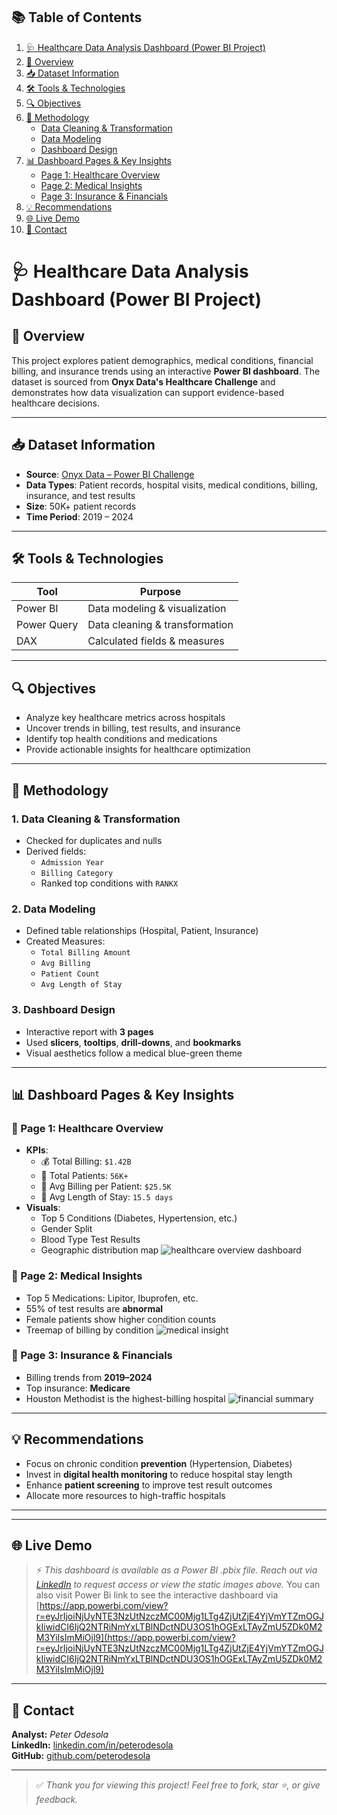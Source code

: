 ## 📚 Table of Contents

1. [🩺 Healthcare Data Analysis Dashboard (Power BI Project)](#-healthcare-data-analysis-dashboard-power-bi-project)
2. [📌 Overview](#-overview)
3. [📥 Dataset Information](#-dataset-information)
4. [🛠️ Tools & Technologies](#️-tools--technologies)
5. [🔍 Objectives](#-objectives)
6. [🧪 Methodology](#-methodology)
   - [Data Cleaning & Transformation](#1-data-cleaning--transformation)
   - [Data Modeling](#2-data-modeling)
   - [Dashboard Design](#3-dashboard-design)
7. [📊 Dashboard Pages & Key Insights](#-dashboard-pages--key-insights)
   - [Page 1: Healthcare Overview](#-page-1-healthcare-overview)
   - [Page 2: Medical Insights](#-page-2-medical-insights)
   - [Page 3: Insurance & Financials](#-page-3-insurance--financials)
8. [💡 Recommendations](#-recommendations)
9. [🌐 Live Demo](#-live-demo)
10. [📎 Contact](#-contact)





# 🩺 Healthcare Data Analysis Dashboard (Power BI Project)

## 📌 Overview

This project explores patient demographics, medical conditions, financial billing, and insurance trends using an interactive **Power BI dashboard**. The dataset is sourced from **Onyx Data's Healthcare Challenge** and demonstrates how data visualization can support evidence-based healthcare decisions.

---

## 📥 Dataset Information

- **Source**: [Onyx Data – Power BI Challenge](https://www.onyxdata.co.uk/)
- **Data Types**: Patient records, hospital visits, medical conditions, billing, insurance, and test results
- **Size**: 50K+ patient records
- **Time Period**: 2019 – 2024

---

## 🛠️ Tools & Technologies

| Tool       | Purpose                      |
|------------|------------------------------|
| Power BI   | Data modeling & visualization|
| Power Query| Data cleaning & transformation|
| DAX        | Calculated fields & measures |

---

## 🔍 Objectives

- Analyze key healthcare metrics across hospitals
- Uncover trends in billing, test results, and insurance
- Identify top health conditions and medications
- Provide actionable insights for healthcare optimization

---

## 🧪 Methodology

### 1. Data Cleaning & Transformation
- Checked for duplicates and nulls
- Derived fields:
  - `Admission Year`
  - `Billing Category`
  - Ranked top conditions with `RANKX`

### 2. Data Modeling
- Defined table relationships (Hospital, Patient, Insurance)
- Created Measures:
  - `Total Billing Amount`
  - `Avg Billing`
  - `Patient Count`
  - `Avg Length of Stay`

### 3. Dashboard Design
- Interactive report with **3 pages**
- Used **slicers**, **tooltips**, **drill-downs**, and **bookmarks**
- Visual aesthetics follow a medical blue-green theme

---

## 📊 Dashboard Pages & Key Insights

### 📍 Page 1: Healthcare Overview
- **KPIs**:
  - 💰 Total Billing: `$1.42B`
  - 👤 Total Patients: `56K+`
  - 💊 Avg Billing per Patient: `$25.5K`
  - 🏥 Avg Length of Stay: `15.5 days`
- **Visuals**:
  - Top 5 Conditions (Diabetes, Hypertension, etc.)
  - Gender Split
  - Blood Type Test Results
  - Geographic distribution map
![healthcare overview dashboard](https://github.com/user-attachments/assets/d1c68a96-aca3-4532-99a6-13d519d7b454)


### 📍 Page 2: Medical Insights
- Top 5 Medications: Lipitor, Ibuprofen, etc.
- 55% of test results are **abnormal**
- Female patients show higher condition counts
- Treemap of billing by condition
![medical insight](https://github.com/user-attachments/assets/43cd1ab9-3d2a-4a7a-a0a0-c108e34f0944)


  
### 📍 Page 3: Insurance & Financials
- Billing trends from **2019–2024**
- Top insurance: **Medicare**
- Houston Methodist is the highest-billing hospital
![financial summary](https://github.com/user-attachments/assets/2f385f7a-8259-4725-8c08-53a1afc4a4c5)



---

## 💡 Recommendations

- Focus on chronic condition **prevention** (Hypertension, Diabetes)
- Invest in **digital health monitoring** to reduce hospital stay length
- Enhance **patient screening** to improve test result outcomes
- Allocate more resources to high-traffic hospitals

---


---

## 🌐 Live Demo

> ⚡ *This dashboard is available as a Power BI .pbix file. Reach out via [LinkedIn](https://www.linkedin.com/) to request access or view the static images above.*
> You can also visit Power Bi link to see the interactive dashboard via [https://app.powerbi.com/view?r=eyJrIjoiNjUyNTE3NzUtNzczMC00Mjg1LTg4ZjUtZjE4YjVmYTZmOGJkIiwidCI6IjQ2NTRiNmYxLTBlNDctNDU3OS1hOGExLTAyZmU5ZDk0M2M3YiIsImMiOjl9](https://app.powerbi.com/view?r=eyJrIjoiNjUyNTE3NzUtNzczMC00Mjg1LTg4ZjUtZjE4YjVmYTZmOGJkIiwidCI6IjQ2NTRiNmYxLTBlNDctNDU3OS1hOGExLTAyZmU5ZDk0M2M3YiIsImMiOjl9) 

---

## 📎 Contact

**Analyst:** _Peter Odesola_  
**LinkedIn:** [linkedin.com/in/peterodesola](https://linkedin.com/in/peterodesola)  
**GitHub:** [github.com/peterodesola](https://github.com/peterodesola)  

---

> ✅ *Thank you for viewing this project! Feel free to fork, star ⭐, or give feedback.*

